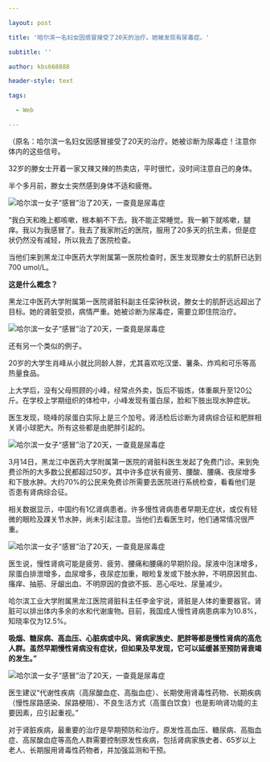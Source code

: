 ---
layout: post
title: '哈尔滨一名妇女因感冒接受了20天的治疗。她被发现有尿毒症。'
subtitle: ''
author: kbs668888
header-style: text
tags:
  - Web
---
（原名：哈尔滨一名妇女因感冒接受了20天的治疗。她被诊断为尿毒症！注意你体内的这些信号。

32岁的滕女士开着一家又辣又辣的热卖店，平时很忙，没时间注意自己的身体。

半个多月前，滕女士突然感到身体不适和疲倦。

![哈尔滨一女子“感冒”治了20天，一查竟是尿毒症](http://dingyue.ws.126.net/pH559hMcm1d3uss6T6Ms7dkHVS4Jc=lmpNjxZpm8rXA9P1552585006623.jpg)

“我白天和晚上都咳嗽，根本躺不下去。我不能正常睡觉。我一躺下就咳嗽，腿痒。我以为我感冒了。我去了我家附近的医院，服用了20多天的抗生素，但是症状仍然没有减轻，所以我去了医院检查。

当他们来到黑龙江中医药大学附属第一医院检查时，医生发现滕女士的肌酐已达到700 umol/L。

 **这是什么概念？**

黑龙江中医药大学附属第一医院肾脏科副主任栾钟秋说，滕女士的肌酐远远超出了目标。她的肾脏受损，病情严重。她被诊断为尿毒症，需要立即住院治疗。

![哈尔滨一女子“感冒”治了20天，一查竟是尿毒症](http://dingyue.ws.126.net/DGRc0uK8B1tYXVhcZRDLrjHEuYpP=V5bzg2zmIOiuJE=J1552585006627.jpg)

还有另一个类似的例子。

20岁的大学生肖峰从小就比同龄人胖，尤其喜欢吃汉堡、薯条、炸鸡和可乐等高热量食品。

上大学后，没有父母照顾的小峰，经常点外卖，饭后不锻炼，体重飙升至120公斤。在学校上学期组织的体检中，小峰发现有蛋白尿，脸和下肢出现水肿症状。

医生发现，晓峰的尿蛋白实际上是三个加号。肾活检后诊断为肾病综合征和肥胖相关肾小球肥大。所有这些都是由肥胖引起的。

![哈尔滨一女子“感冒”治了20天，一查竟是尿毒症](http://dingyue.ws.126.net/XoZZii9FIVUf925be2DwH6e8R6vfh5Ai6LjdXDcySIQgb1552585006627.jpg)

3月14日，黑龙江中医药大学附属第一医院的肾脏科医生发起了免费门诊。来到免费诊所的大多数公民都超过50岁。其中许多症状有疲劳、腰酸、腰痛、夜尿增多和下肢水肿。大约70%的公民来免费诊所需要去医院进行系统检查，看看他们是否患有肾病综合征。

相关数据显示，中国约有1亿肾病患者。许多慢性肾病患者早期无症状，或仅有轻微的眼睑及踝关节水肿，尚未引起注意。当他们去看医生时，他们通常情况很严重。

![哈尔滨一女子“感冒”治了20天，一查竟是尿毒症](http://dingyue.ws.126.net/bQlG=qoZCsAQu4ulPDk9laTDyQgDsq2I2wOhIGsuVv6vv1552585006627.jpg)

医生说，慢性肾病可能是疲劳、疲劳、腰痛和腰痛的早期阶段。尿液中泡沫增多，尿蛋白排泄增多，血尿增多，夜尿症加重，眼睑复发或下肢水肿，不明原因贫血、瘙痒、抽筋、牙龈出血、不明原因的食欲不振、恶心呕吐、尿量减少。

哈尔滨工业大学附属黑龙江医院肾脏科主任李金宇说，肾脏是人体的重要器官。肾脏可以排出体内多余的水和代谢废物。目前，我国成人慢性肾病患病率为10.8%，知晓率仅为12.5%。

**吸烟、糖尿病、高血压、心脏病或中风、肾病家族史、肥胖等都是慢性肾病的高危人群。虽然早期慢性肾病没有症状，但如果及早发现，它可以延缓甚至预防肾衰竭的发生。”**

![哈尔滨一女子“感冒”治了20天，一查竟是尿毒症](http://dingyue.ws.126.net/ty36chdSasoi38CkOHomPwQybFgTaM92mXDzM6XPQKzcx1552585006627.jpg)

医生建议“代谢性疾病（高尿酸血症、高脂血症）、长期使用肾毒性药物、长期疾病（慢性尿路感染、尿路梗阻）、不良生活方式（高蛋白饮食）也是影响肾功能的主要因素，应引起重视。”

对于肾脏疾病，最重要的治疗是早期预防和治疗。原发性高血压、糖尿病、高脂血症、高尿酸血症等高危人群需要控制原发性疾病，包括肾病家族史者、65岁以上老人、长期服用肾毒性药物者，并加强监测和干预。

